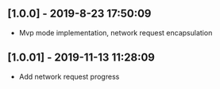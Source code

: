 ## [1.0.0] - 2019-8-23 17:50:09

* Mvp mode implementation, network request encapsulation

## [1.0.01] - 2019-11-13 11:28:09

* Add network request progress
